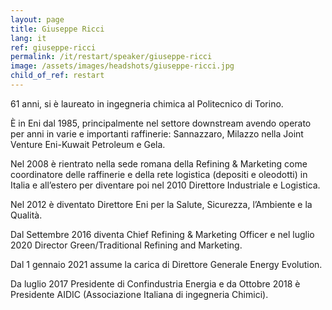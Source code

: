 ```yaml
---
layout: page
title: Giuseppe Ricci
lang: it
ref: giuseppe-ricci
permalink: /it/restart/speaker/giuseppe-ricci
image: /assets/images/headshots/giuseppe-ricci.jpg
child_of_ref: restart
---
```


61 anni, si è laureato in ingegneria chimica al Politecnico di Torino.

È in Eni dal 1985, principalmente nel settore downstream avendo operato per
anni in varie e importanti raffinerie: Sannazzaro, Milazzo nella Joint Venture
Eni-Kuwait Petroleum e Gela.

Nel 2008 è rientrato nella sede romana della Refining & Marketing come
coordinatore delle raffinerie e della rete logistica (depositi e oleodotti) in
Italia e all’estero per diventare poi nel 2010 Direttore Industriale e
Logistica.

Nel 2012 è diventato Direttore Eni per la Salute, Sicurezza, l’Ambiente e la Qualità.

Dal Settembre 2016 diventa Chief Refining & Marketing Officer e nel luglio 2020
Director Green/Traditional Refining and Marketing.

Dal 1 gennaio 2021 assume la carica di Direttore Generale Energy Evolution.

Da luglio 2017 Presidente di Confindustria Energia e da Ottobre 2018 è
Presidente AIDIC (Associazione Italiana di ingegneria Chimici).

